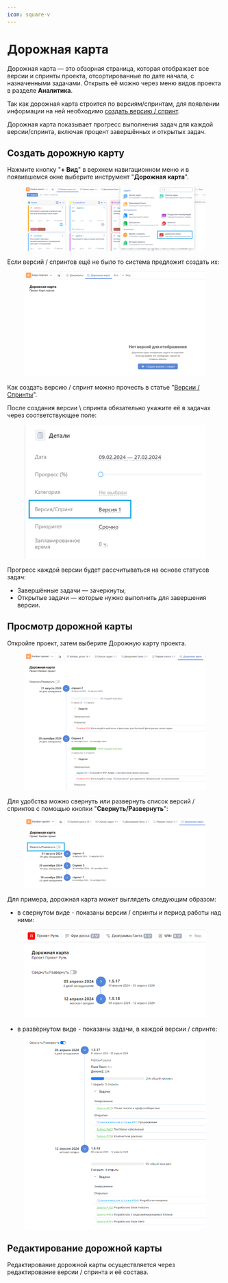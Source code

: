 ```yaml
---
icon: square-v
---
```


# Дорожная карта

Дорожная карта — это обзорная страница, которая отображает все версии и спринты проекта, отсортированные по дате начала, с назначенными задачами. Открыть её можно через меню видов проекта в разделе **Аналитика**.

Так как дорожная карта строится по версиям/спринтам, для появлении информации на ней необходимо [создать версию / спринт](versii-sprinty/#sozdanie-versii-sprinta).&#x20;

Дорожная карта показывает прогресс выполнения задач для каждой версии/спринта, включая процент завершённых и открытых задач.

## Создать дорожную карту

Нажмите кнопку "**+ Вид**" в верхнем навигационном меню и в появившемся окне выберите инструмент "**Дорожная карта**".

<figure><img src="../.gitbook/assets/image (3) (1).png" alt=""><figcaption></figcaption></figure>

Если версий / спринтов ещё не было то система предложит создать их:

<figure><img src="../.gitbook/assets/image (4) (1).png" alt=""><figcaption></figcaption></figure>

Как создать версию / спринт можно прочесть в статье "[Версии / Спринты](versii-sprinty/#sozdanie-versii-sprinta)".

После создания версии \ спринта обязательно укажите её в задачах через соответствующее поле:

<figure><img src="../.gitbook/assets/image (788).png" alt=""><figcaption></figcaption></figure>

Прогресс каждой версии будет рассчитываться на основе статусов задач:

* Завершённые задачи — зачеркнуты;
* Открытые задачи — которые нужно выполнить для завершения версии.

## Просмотр дорожной карты

Откройте проект, затем выберите Дорожную карту проекта.

<figure><img src="../.gitbook/assets/image (5) (1).png" alt=""><figcaption></figcaption></figure>

Для удобства можно свернуть или развернуть список версий / спринтов с помощью кнопки "**Свернуть/Развернуть**":

<figure><img src="../.gitbook/assets/image (6) (1).png" alt=""><figcaption></figcaption></figure>

Для примера, дорожная карта может выглядеть следующим образом:

* в свернутом виде - показаны версии  / спринты и период работы над ними:

<figure><img src="../.gitbook/assets/image (791).png" alt=""><figcaption></figcaption></figure>

* в развёрнутом виде - показаны задачи, в каждой версии / спринте:

<figure><img src="../.gitbook/assets/image (792).png" alt=""><figcaption></figcaption></figure>

## Редактирование дорожной карты

Редактирование дорожной карты осуществляется через редактирование версии / спринта и её состава.
